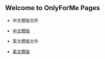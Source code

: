 ## Welcome to OnlyForMe Pages

- 中文模版文件
- [中文模版](https://tvplayersupport.github.io/OnlyForMe/myPlaylistCn.txt.zip) 

- 英文模版文件
- [英文模版](https://tvplayersupport.github.io/OnlyForMe/myPlaylistEn.txt.zip) 

